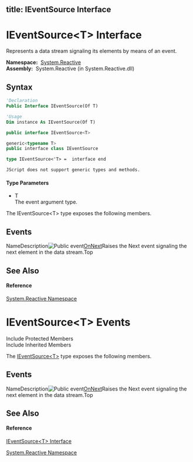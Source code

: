 title: IEventSource<T> Interface
---
# IEventSource\<T\> Interface

Represents a data stream signaling its elements by means of an event.

**Namespace:**  [System.Reactive](System.Reactive\System.Reactive.md)  
**Assembly:**  System.Reactive (in System.Reactive.dll)

## Syntax

```vb
'Declaration
Public Interface IEventSource(Of T)
```

```vb
'Usage
Dim instance As IEventSource(Of T)
```

```csharp
public interface IEventSource<T>
```

```c++
generic<typename T>
public interface class IEventSource
```

```fsharp
type IEventSource<'T> =  interface end
```

```jscript
JScript does not support generic types and methods.
```

#### Type Parameters

- T  
  The event argument type.

The IEventSource\<T\> type exposes the following members.

## Events

NameDescription![Public event](https://reactiveui.net/assets/img/Hh315336.pubevent(en-us,VS.103).gif "Public event")[OnNext](OnNext\IEventSource(T).OnNext.md)Raises the Next event signaling the next element in the data stream.Top

## See Also

#### Reference

[System.Reactive Namespace](System.Reactive\System.Reactive.md)







# IEventSource\<T\> Events

Include Protected Members  
Include Inherited Members

The [IEventSource\<T\>](IEventSource\IEventSource(T).md) type exposes the following members.

## Events

NameDescription![Public event](https://reactiveui.net/assets/img/Hh315336.pubevent(en-us,VS.103).gif "Public event")[OnNext](OnNext\IEventSource(T).OnNext.md)Raises the Next event signaling the next element in the data stream.Top

## See Also

#### Reference

[IEventSource\<T\> Interface](IEventSource\IEventSource(T).md)

[System.Reactive Namespace](System.Reactive\System.Reactive.md)




